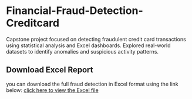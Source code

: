 # Financial-Fraud-Detection-Creditcard
Capstone project focused on detecting fraudulent credit card transactions using statistical analysis and Excel dashboards. Explored real-world datasets to identify anomalies and suspicious activity patterns.
## Download Excel Report
you can download the full fraud detection in Excel format using the link below:
[click here to view the Excel file](https://drive.google.com/file/d/1Gli8O90E-UYEXXcETF5tiV-OPkJ6-DCT/view)

